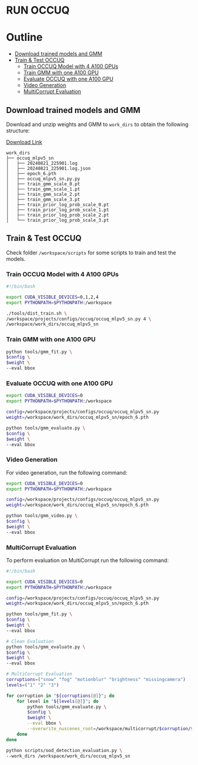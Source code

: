 <!-- omit in toc -->
# RUN OCCUQ

<!-- omit in toc -->
# Outline
- [Download trained models and GMM](#download-trained-models-and-gmm)
- [Train \& Test OCCUQ](#train--test-occuq)
  - [Train OCCUQ Model with 4 A100 GPUs](#train-occuq-model-with-4-a100-gpus)
  - [Train GMM with one A100 GPU](#train-gmm-with-one-a100-gpu)
  - [Evaluate OCCUQ with one A100 GPU](#evaluate-occuq-with-one-a100-gpu)
  - [Video Generation](#video-generation)
  - [MultiCorrupt Evaluation](#multicorrupt-evaluation)


## Download trained models and GMM
Download and unzip weights and GMM to `work_dirs` to obtain the following structure:

[Download Link](https://rwth-aachen.sciebo.de/s/2o1LOb4PwFbPzSb)

```
work_dirs
├── occuq_mlpv5_sn
│   ├── 20240821_225901.log
│   ├── 20240821_225901.log.json
│   ├── epoch_6.pth
│   ├── occuq_mlpv5_sn.py.py
│   ├── train_gmm_scale_0.pt
│   ├── train_gmm_scale_1.pt
│   ├── train_gmm_scale_2.pt
│   ├── train_gmm_scale_3.pt
│   ├── train_prior_log_prob_scale_0.pt
│   ├── train_prior_log_prob_scale_1.pt
│   ├── train_prior_log_prob_scale_2.pt
│   └── train_prior_log_prob_scale_3.pt
```


## Train & Test OCCUQ
Check folder `/workspace/scripts` for some scripts to train and test the models.


### Train OCCUQ Model with 4 A100 GPUs
```bash
#!/bin/bash

export CUDA_VISIBLE_DEVICES=0,1,2,4
export PYTHONPATH=$PYTHONPATH:/workspace

./tools/dist_train.sh \
/workspace/projects/configs/occuq/occuq_mlpv5_sn.py 4 \
/workspace/work_dirs/occuq_mlpv5_sn
```


### Train GMM with one A100 GPU
```bash
python tools/gmm_fit.py \
$config \
$weight \
--eval bbox
```


### Evaluate OCCUQ with one A100 GPU
```bash
export CUDA_VISIBLE_DEVICES=0
export PYTHONPATH=$PYTHONPATH:/workspace

config=/workspace/projects/configs/occuq/occuq_mlpv5_sn.py 
weight=/workspace/work_dirs/occuq_mlpv5_sn/epoch_6.pth

python tools/gmm_evaluate.py \
$config \
$weight \
--eval bbox
```

### Video Generation
For video generation, run the following command:
```bash
export CUDA_VISIBLE_DEVICES=0
export PYTHONPATH=$PYTHONPATH:/workspace

config=/workspace/projects/configs/occuq/occuq_mlpv5_sn.py 
weight=/workspace/work_dirs/occuq_mlpv5_sn/epoch_6.pth

python tools/gmm_video.py \
$config \
$weight \
--eval bbox
```

### MultiCorrupt Evaluation
To perform evaluation on MultiCorrupt run the following command:
```bash
#!/bin/bash

export CUDA_VISIBLE_DEVICES=0
export PYTHONPATH=$PYTHONPATH:/workspace

config=/workspace/projects/configs/occuq/occuq_mlpv5_sn.py
weight=/workspace/work_dirs/occuq_mlpv5_sn/epoch_6.pth

python tools/gmm_fit.py \
$config \
$weight \
--eval bbox

# Clean Evaluation
python tools/gmm_evaluate.py \
$config \
$weight \
--eval bbox

# MultiCorrupt Evaluation
corruptions=("snow" "fog" "motionblur" "brightness" "missingcamera")
levels=("1" "2" "3")

for corruption in "${corruptions[@]}"; do
    for level in "${levels[@]}"; do
        python tools/gmm_evaluate.py \
        $config \
        $weight \
        --eval bbox \
        --overwrite_nuscenes_root=/workspace/multicorrupt/$corruption/$level
    done
done

python scripts/ood_detection_evaluation.py \
--work_dirs /workspace/work_dirs/occuq_mlpv5_sn
```